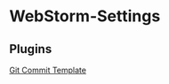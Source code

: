 # WebStorm-Settings

## Plugins

[Git Commit Template](https://plugins.jetbrains.com/plugin/9861-git-commit-template)
